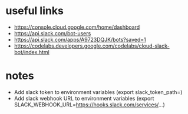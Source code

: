 # useful links

* https://console.cloud.google.com/home/dashboard
* https://api.slack.com/bot-users
* https://api.slack.com/apps/A9723DQJK/bots?saved=1
* https://codelabs.developers.google.com/codelabs/cloud-slack-bot/index.html

# notes

* Add slack token to environment variables (export slack_token_path=)
* Add slack webhook URL to environment variables (export SLACK_WEBHOOK_URL=https://hooks.slack.com/services/...)
